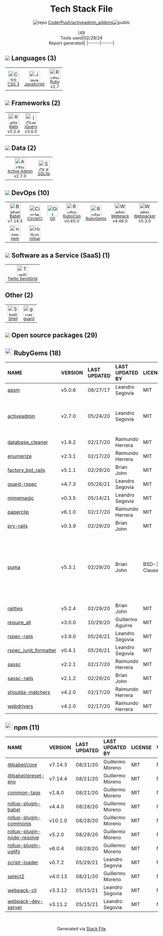 <!--
&lt;--- Readme.md Snippet without images Start ---&gt;
## Tech Stack
CoderPush/activeadmin_addons is built on the following main stack:

- [JavaScript](https://developer.mozilla.org/en-US/docs/Web/JavaScript) – Languages
- [Ruby](https://www.ruby-lang.org) – Languages
- [Rails](http://rubyonrails.org/) – Frameworks (Full Stack)
- [jQuery](http://jquery.com/) – Javascript UI Libraries
- [Active Admin](http://activeadmin.info/) – Database Tools
- [SQLite](http://www.sqlite.org/) – Databases
- [Babel](http://babeljs.io/) – JavaScript Compilers
- [CircleCI](https://circleci.com/) – Continuous Integration
- [RuboCop](http://batsov.com/rubocop/) – Code Review
- [Webpack](http://webpack.js.org) – JS Build Tools / JS Task Runners
- [Webpacker](https://github.com/rails/webpacker) – JS Build Tools / JS Task Runners
- [Yarn](https://yarnpkg.com/) – Front End Package Manager
- [rollup](http://rollupjs.org/) – JS Build Tools / JS Task Runners
- [Twilio SendGrid](http://sendgrid.com) – Transactional Email
- [Shell](https://en.wikipedia.org/wiki/Shell_script) – Shells

Full tech stack [here](/techstack.md)

&lt;--- Readme.md Snippet without images End ---&gt;

&lt;--- Readme.md Snippet with images Start ---&gt;
## Tech Stack
CoderPush/activeadmin_addons is built on the following main stack:

- <img width='25' height='25' src='https://img.stackshare.io/service/1209/javascript.jpeg' alt='JavaScript'/> [JavaScript](https://developer.mozilla.org/en-US/docs/Web/JavaScript) – Languages
- <img width='25' height='25' src='https://img.stackshare.io/service/989/ruby.png' alt='Ruby'/> [Ruby](https://www.ruby-lang.org) – Languages
- <img width='25' height='25' src='https://img.stackshare.io/service/990/x57_Lorv.png' alt='Rails'/> [Rails](http://rubyonrails.org/) – Frameworks (Full Stack)
- <img width='25' height='25' src='https://img.stackshare.io/service/1021/lxEKmMnB_400x400.jpg' alt='jQuery'/> [jQuery](http://jquery.com/) – Javascript UI Libraries
- <img width='25' height='25' src='https://img.stackshare.io/service/1468/no-img-open-source.png' alt='Active Admin'/> [Active Admin](http://activeadmin.info/) – Database Tools
- <img width='25' height='25' src='https://img.stackshare.io/service/1071/sqlite.jpg' alt='SQLite'/> [SQLite](http://www.sqlite.org/) – Databases
- <img width='25' height='25' src='https://img.stackshare.io/service/2739/-1wfGjNw.png' alt='Babel'/> [Babel](http://babeljs.io/) – JavaScript Compilers
- <img width='25' height='25' src='https://img.stackshare.io/service/190/CvqrSSFs_400x400.jpg' alt='CircleCI'/> [CircleCI](https://circleci.com/) – Continuous Integration
- <img width='25' height='25' src='https://img.stackshare.io/service/2643/rubocop.png' alt='RuboCop'/> [RuboCop](http://batsov.com/rubocop/) – Code Review
- <img width='25' height='25' src='https://img.stackshare.io/service/1682/IMG_4636.PNG' alt='Webpack'/> [Webpack](http://webpack.js.org) – JS Build Tools / JS Task Runners
- <img width='25' height='25' src='https://img.stackshare.io/no-img-open-source.png' alt='Webpacker'/> [Webpacker](https://github.com/rails/webpacker) – JS Build Tools / JS Task Runners
- <img width='25' height='25' src='https://img.stackshare.io/service/5848/44mC-kJ3.jpg' alt='Yarn'/> [Yarn](https://yarnpkg.com/) – Front End Package Manager
- <img width='25' height='25' src='https://img.stackshare.io/service/4423/zE8RTn9E_400x400.jpg' alt='rollup'/> [rollup](http://rollupjs.org/) – JS Build Tools / JS Task Runners
- <img width='25' height='25' src='https://img.stackshare.io/service/43/kQ_6nwmP.jpg' alt='Twilio SendGrid'/> [Twilio SendGrid](http://sendgrid.com) – Transactional Email
- <img width='25' height='25' src='https://img.stackshare.io/service/4631/default_c2062d40130562bdc836c13dbca02d318205a962.png' alt='Shell'/> [Shell](https://en.wikipedia.org/wiki/Shell_script) – Shells

Full tech stack [here](/techstack.md)

&lt;--- Readme.md Snippet with images End ---&gt;
-->
<div align="center">

# Tech Stack File
![](https://img.stackshare.io/repo.svg "repo") [CoderPush/activeadmin_addons](https://github.com/CoderPush/activeadmin_addons)![](https://img.stackshare.io/public_badge.svg "public")
<br/><br/>
|49<br/>Tools used|02/29/24 <br/>Report generated|
|------|------|
</div>

## <img src='https://img.stackshare.io/languages.svg'/> Languages (3)
<table><tr>
  <td align='center'>
  <img width='36' height='36' src='https://img.stackshare.io/service/6727/css.png' alt='CSS 3'>
  <br>
  <sub><a href="https://developer.mozilla.org/en-US/docs/Web/CSS/CSS3">CSS 3</a></sub>
  <br>
  <sub></sub>
</td>

<td align='center'>
  <img width='36' height='36' src='https://img.stackshare.io/service/1209/javascript.jpeg' alt='JavaScript'>
  <br>
  <sub><a href="https://developer.mozilla.org/en-US/docs/Web/JavaScript">JavaScript</a></sub>
  <br>
  <sub></sub>
</td>

<td align='center'>
  <img width='36' height='36' src='https://img.stackshare.io/service/989/ruby.png' alt='Ruby'>
  <br>
  <sub><a href="https://www.ruby-lang.org">Ruby</a></sub>
  <br>
  <sub>v2.7</sub>
</td>

</tr>
</table>

## <img src='https://img.stackshare.io/frameworks.svg'/> Frameworks (2)
<table><tr>
  <td align='center'>
  <img width='36' height='36' src='https://img.stackshare.io/service/990/x57_Lorv.png' alt='Rails'>
  <br>
  <sub><a href="http://rubyonrails.org/">Rails</a></sub>
  <br>
  <sub>v5.2.4</sub>
</td>

<td align='center'>
  <img width='36' height='36' src='https://img.stackshare.io/service/1021/lxEKmMnB_400x400.jpg' alt='jQuery'>
  <br>
  <sub><a href="http://jquery.com/">jQuery</a></sub>
  <br>
  <sub>v3.6.0</sub>
</td>

</tr>
</table>

## <img src='https://img.stackshare.io/databases.svg'/> Data (2)
<table><tr>
  <td align='center'>
  <img width='36' height='36' src='https://img.stackshare.io/service/1468/no-img-open-source.png' alt='Active Admin'>
  <br>
  <sub><a href="http://activeadmin.info/">Active Admin</a></sub>
  <br>
  <sub>v2.7.0</sub>
</td>

<td align='center'>
  <img width='36' height='36' src='https://img.stackshare.io/service/1071/sqlite.jpg' alt='SQLite'>
  <br>
  <sub><a href="http://www.sqlite.org/">SQLite</a></sub>
  <br>
  <sub></sub>
</td>

</tr>
</table>

## <img src='https://img.stackshare.io/devops.svg'/> DevOps (10)
<table><tr>
  <td align='center'>
  <img width='36' height='36' src='https://img.stackshare.io/service/2739/-1wfGjNw.png' alt='Babel'>
  <br>
  <sub><a href="http://babeljs.io/">Babel</a></sub>
  <br>
  <sub>v7.14.3</sub>
</td>

<td align='center'>
  <img width='36' height='36' src='https://img.stackshare.io/service/190/CvqrSSFs_400x400.jpg' alt='CircleCI'>
  <br>
  <sub><a href="https://circleci.com/">CircleCI</a></sub>
  <br>
  <sub></sub>
</td>

<td align='center'>
  <img width='36' height='36' src='https://img.stackshare.io/service/1046/git.png' alt='Git'>
  <br>
  <sub><a href="http://git-scm.com/">Git</a></sub>
  <br>
  <sub></sub>
</td>

<td align='center'>
  <img width='36' height='36' src='https://img.stackshare.io/service/2643/rubocop.png' alt='RuboCop'>
  <br>
  <sub><a href="http://batsov.com/rubocop/">RuboCop</a></sub>
  <br>
  <sub>v0.65.0</sub>
</td>

<td align='center'>
  <img width='36' height='36' src='https://img.stackshare.io/service/12795/5jL6-BA5_400x400.jpeg' alt='RubyGems'>
  <br>
  <sub><a href="https://rubygems.org/">RubyGems</a></sub>
  <br>
  <sub></sub>
</td>

<td align='center'>
  <img width='36' height='36' src='https://img.stackshare.io/service/1682/IMG_4636.PNG' alt='Webpack'>
  <br>
  <sub><a href="http://webpack.js.org">Webpack</a></sub>
  <br>
  <sub>v4.46.0</sub>
</td>

<td align='center'>
  <img width='36' height='36' src='https://img.stackshare.io/no-img-open-source.png' alt='Webpacker'>
  <br>
  <sub><a href="https://github.com/rails/webpacker">Webpacker</a></sub>
  <br>
  <sub>v5.3.0</sub>
</td>

<td align='center'>
  <img width='36' height='36' src='https://img.stackshare.io/service/5848/44mC-kJ3.jpg' alt='Yarn'>
  <br>
  <sub><a href="https://yarnpkg.com/">Yarn</a></sub>
  <br>
  <sub></sub>
</td>

</tr>
<tr>
  <td align='center'>
  <img width='36' height='36' src='https://img.stackshare.io/service/1120/lejvzrnlpb308aftn31u.png' alt='npm'>
  <br>
  <sub><a href="https://www.npmjs.com/">npm</a></sub>
  <br>
  <sub></sub>
</td>

<td align='center'>
  <img width='36' height='36' src='https://img.stackshare.io/service/4423/zE8RTn9E_400x400.jpg' alt='rollup'>
  <br>
  <sub><a href="http://rollupjs.org/">rollup</a></sub>
  <br>
  <sub></sub>
</td>

</tr>
</table>

## <img src='https://img.stackshare.io/saas.svg'/> Software as a Service (SaaS) (1)
<table><tr>
  <td align='center'>
  <img width='36' height='36' src='https://img.stackshare.io/service/43/kQ_6nwmP.jpg' alt='Twilio SendGrid'>
  <br>
  <sub><a href="http://sendgrid.com">Twilio SendGrid</a></sub>
  <br>
  <sub></sub>
</td>

</tr>
</table>

## Other (2)
<table><tr>
  <td align='center'>
  <img width='36' height='36' src='https://img.stackshare.io/service/4631/default_c2062d40130562bdc836c13dbca02d318205a962.png' alt='Shell'>
  <br>
  <sub><a href="https://en.wikipedia.org/wiki/Shell_script">Shell</a></sub>
  <br>
  <sub></sub>
</td>

<td align='center'>
  <img width='36' height='36' src='https://img.stackshare.io/service/3294/guard-logo.png' alt='guard'>
  <br>
  <sub><a href="https://github.com/guard/guard">guard</a></sub>
  <br>
  <sub></sub>
</td>

</tr>
</table>


## <img src='https://img.stackshare.io/group.svg' /> Open source packages (29)</h2>

## <img width='24' height='24' src='https://img.stackshare.io/service/12795/5jL6-BA5_400x400.jpeg'/> RubyGems (18)

|NAME|VERSION|LAST UPDATED|LAST UPDATED BY|LICENSE|VULNERABILITIES|
|:------|:------|:------|:------|:------|:------|
|[aasm](https://rubygems.org/aasm)|v5.0.6|08/27/17|Leandro Segovia |MIT|N/A|
|[activeadmin](https://rubygems.org/activeadmin)|v2.7.0|05/24/20|Leandro Segovia |MIT|[](https://github.com/advisories/GHSA-rqxc-9p8h-xqgq) (High)<br/>[CVE-2023-50448](https://github.com/advisories/GHSA-356j-hg45-x525) (High)<br/>[CVE-2023-51763](https://github.com/advisories/GHSA-xhvv-3jww-c487) (Moderate)|
|[database_cleaner](https://rubygems.org/database_cleaner)|v1.8.2|02/17/20|Raimundo Herrera |MIT|N/A|
|[enumerize](https://rubygems.org/enumerize)|v2.3.1|02/17/20|Raimundo Herrera |MIT|N/A|
|[factory_bot_rails](https://rubygems.org/factory_bot_rails)|v5.1.1|02/29/20|Brian John |MIT|N/A|
|[guard-rspec](https://rubygems.org/guard-rspec)|v4.7.3|05/26/21|Leandro Segovia |MIT|N/A|
|[mimemagic](https://rubygems.org/mimemagic)|v0.3.5|05/14/21|Leandro Segovia |MIT|N/A|
|[paperclip](https://rubygems.org/paperclip)|v6.1.0|02/17/20|Raimundo Herrera |MIT|N/A|
|[pry-rails](https://rubygems.org/pry-rails)|v0.3.9|02/29/20|Brian John |MIT|N/A|
|[puma](https://rubygems.org/puma)|v5.3.1|02/29/20|Brian John |BSD-3-Clause|[CVE-2023-40175](https://github.com/advisories/GHSA-68xg-gqqm-vgj8) (Critical)<br/>[CVE-2022-24790](https://github.com/advisories/GHSA-h99w-9q5r-gjq9) (Critical)<br/>[CVE-2022-23634](https://github.com/advisories/GHSA-rmj8-8hhh-gv5h) (High)<br/>[CVE-2024-21647](https://github.com/advisories/GHSA-c2f4-cvqm-65w2) (Moderate)<br/>[CVE-2021-41136](https://github.com/advisories/GHSA-48w2-rm65-62xx) (Low)|
|[railties](https://rubygems.org/railties)|v5.2.4|02/29/20|Brian John |MIT|N/A|
|[require_all](https://rubygems.org/require_all)|v3.0.0|10/29/20|Guillermo Aguirre |MIT|N/A|
|[rspec-rails](https://rubygems.org/rspec-rails)|v3.9.0|05/26/21|Leandro Segovia |MIT|N/A|
|[rspec_junit_formatter](https://rubygems.org/rspec_junit_formatter)|v0.4.1|05/26/21|Leandro Segovia |MIT|N/A|
|[sassc](https://rubygems.org/sassc)|v2.2.1|02/17/20|Raimundo Herrera |MIT|N/A|
|[sassc-rails](https://rubygems.org/sassc-rails)|v2.1.2|02/29/20|Brian John |MIT|N/A|
|[shoulda-matchers](https://rubygems.org/shoulda-matchers)|v4.2.0|02/17/20|Raimundo Herrera |MIT|N/A|
|[webdrivers](https://rubygems.org/webdrivers)|v4.2.0|02/17/20|Raimundo Herrera |MIT|N/A|


## <img width='24' height='24' src='https://img.stackshare.io/service/1120/lejvzrnlpb308aftn31u.png'/> npm (11)

|NAME|VERSION|LAST UPDATED|LAST UPDATED BY|LICENSE|VULNERABILITIES|
|:------|:------|:------|:------|:------|:------|
|[@babel/core](https://www.npmjs.com/@babel/core)|v7.14.3|08/21/20|Guillermo Moreno |MIT|N/A|
|[@babel/preset-env](https://www.npmjs.com/@babel/preset-env)|v7.14.4|08/21/20|Guillermo Moreno |MIT|N/A|
|[common-tags](https://www.npmjs.com/common-tags)|v1.8.0|08/21/20|Guillermo Moreno |MIT|N/A|
|[rollup-plugin-babel](https://www.npmjs.com/rollup-plugin-babel)|v4.4.0|08/28/20|Guillermo Moreno |MIT|N/A|
|[rollup-plugin-commonjs](https://www.npmjs.com/rollup-plugin-commonjs)|v10.1.0|08/28/20|Guillermo Moreno |MIT|N/A|
|[rollup-plugin-node-resolve](https://www.npmjs.com/rollup-plugin-node-resolve)|v5.2.0|08/28/20|Guillermo Moreno |MIT|N/A|
|[rollup-plugin-uglify](https://www.npmjs.com/rollup-plugin-uglify)|v6.0.4|08/28/20|Guillermo Moreno |MIT|N/A|
|[script-loader](https://www.npmjs.com/script-loader)|v0.7.2|05/29/21|Leandro Segovia |MIT|N/A|
|[select2](https://www.npmjs.com/select2)|v4.0.13|08/21/20|Guillermo Moreno |MIT|N/A|
|[webpack-cli](https://www.npmjs.com/webpack-cli)|v3.3.12|05/15/21|Leandro Segovia |MIT|N/A|
|[webpack-dev-server](https://www.npmjs.com/webpack-dev-server)|v3.11.2|05/15/21|Leandro Segovia |MIT|N/A|

<br/>
<div align='center'>

Generated via [Stack File](https://github.com/marketplace/stack-file)
